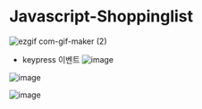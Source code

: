 # Javascript-Shoppinglist

![ezgif com-gif-maker (2)](https://user-images.githubusercontent.com/82692118/125104744-ae9e3280-e118-11eb-9132-01ca3b9e61e1.gif)

- keypress 이벤트
![image](https://user-images.githubusercontent.com/82692118/125105296-4734b280-e119-11eb-83b5-509870d73338.png)

![image](https://user-images.githubusercontent.com/82692118/125105478-764b2400-e119-11eb-8134-de51a43757b7.png)

![image](https://user-images.githubusercontent.com/82692118/125105570-8f53d500-e119-11eb-85e5-385446fb37dd.png)

